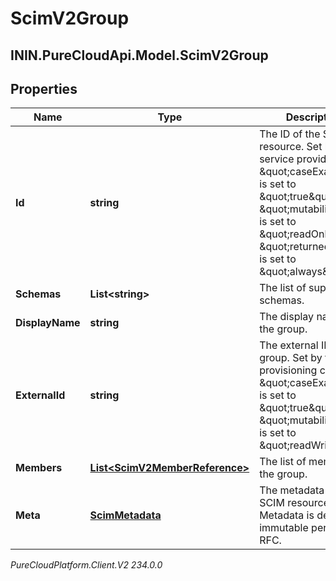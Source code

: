 # ScimV2Group

## ININ.PureCloudApi.Model.ScimV2Group

## Properties

|Name | Type | Description | Notes|
|------------ | ------------- | ------------- | -------------|
| **Id** | **string** | The ID of the SCIM resource. Set by the service provider. \&quot;caseExact\&quot; is set to \&quot;true\&quot;. \&quot;mutability\&quot; is set to \&quot;readOnly\&quot;. \&quot;returned\&quot; is set to \&quot;always\&quot;. | [optional] |
| **Schemas** | **List&lt;string&gt;** | The list of supported schemas. | [optional] |
| **DisplayName** | **string** | The display name of the group. | |
| **ExternalId** | **string** | The external ID of the group. Set by the provisioning client. \&quot;caseExact\&quot; is set to \&quot;true\&quot;. \&quot;mutability\&quot; is set to \&quot;readWrite\&quot;. | [optional] |
| **Members** | [**List&lt;ScimV2MemberReference&gt;**](ScimV2MemberReference) | The list of members in the group. | [optional] |
| **Meta** | [**ScimMetadata**](ScimMetadata) | The metadata of the SCIM resource. Metadata is defined as immutable per SCIM RFC. | [optional] |



_PureCloudPlatform.Client.V2 234.0.0_
